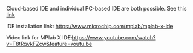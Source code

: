Cloud-based IDE and individual PC-based IDE are both possible. See this [link](https://www.microchip.com/mplab/mplab-code-configurator)

IDE installation link: https://www.microchip.com/mplab/mplab-x-ide

Video link for MPlab X IDE:https://www.youtube.com/watch?v=T8tRqvkFZcw&feature=youtu.be
